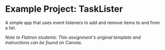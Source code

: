 # Example Project: TaskLister
A simple app that uses event listeners to add and remove items to and from a list.

_Note to Flatiron students: This assignment's original template and instructions can be found on Canvas._